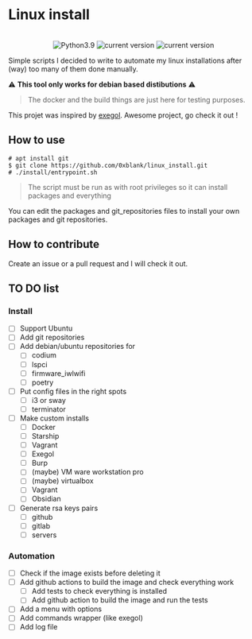 #   Linux install

<div align="center">
    <br>
    <img alt="Python3.9" src="https://img.shields.io/badge/Python-3.9+-informational">
    <img alt="current version" src="https://img.shields.io/badge/debian-supported-success">
    <img alt="current version" src="https://img.shields.io/badge/ubuntu-supported-success">
    </br>
</div>

Simple scripts I decided to write to automate my linux installations after (way) too many of them done manually.

:warning: **This tool only works for debian based distibutions** :warning:

> The docker and the build things are just here for testing purposes.

This projet was inspired by [exegol](https://github.com/ThePorgs/Exegol). Awesome project, go check it out !

##  How to use

```
# apt install git
$ git clone https://github.com/0xblank/linux_install.git
# ./install/entrypoint.sh
```

> The script must be run as with root privileges so it can install packages and everything

You can edit the packages and git_repositories files to install your own packages and git repositories.

##  How to contribute

Create an issue or a pull request and I will check it out.

##  TO DO list

### Install

- [ ] Support Ubuntu
- [ ] Add git repositories
- [ ] Add debian/ubuntu repositories for
    - [ ] codium
    - [ ] lspci
    - [ ] firmware_iwlwifi
    - [ ] poetry
- [ ] Put config files in the right spots
    - [ ] i3 or sway
    - [ ] terminator
- [ ] Make custom installs
    - [ ] Docker
    - [ ] Starship
    - [ ] Vagrant
    - [ ] Exegol
    - [ ] Burp
    - [ ] (maybe) VM ware workstation pro
    - [ ] (maybe) virtualbox
    - [ ] Vagrant
    - [ ] Obsidian
- [ ] Generate rsa keys pairs
    - [ ] github
    - [ ] gitlab
    - [ ] servers

### Automation

- [ ] Check if the image exists before deleting it
- [ ] Add github actions to build the image and check everything work
    - [ ] Add tests to check everything is installed
    - [ ] Add github action to build the image and run the tests
- [ ] Add a menu with options
- [ ] Add commands wrapper (like exegol)
- [ ] Add log file